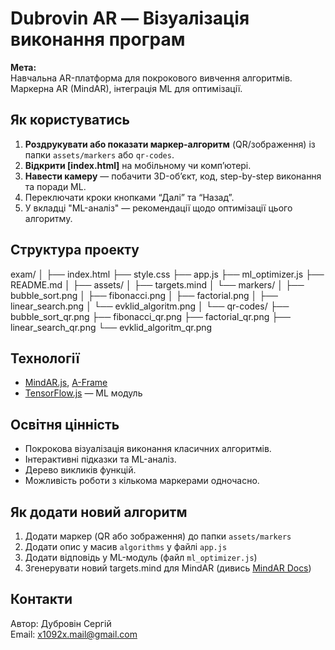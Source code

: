 # Dubrovіn AR — Візуалізація виконання програм

**Мета:**  
Навчальна AR-платформа для покрокового вивчення алгоритмів.  
Маркерна AR (MindAR), інтеграція ML для оптимізації.

## Як користуватись

1. **Роздрукувати або показати маркер-алгоритм** (QR/зображення) із папки `assets/markers` або `qr-codes`.
2. **Відкрити [index.html]** на мобільному чи комп’ютері.
3. **Навести камеру** — побачити 3D-об’єкт, код, step-by-step виконання та поради ML.
4. Переключати кроки кнопками “Далі” та “Назад”.
5. У вкладці "ML-аналіз" — рекомендації щодо оптимізації цього алгоритму.

## Структура проекту
exam/
│
├── index.html
├── style.css
├── app.js
├── ml_optimizer.js
├── README.md
│
├── assets/
│ ├── targets.mind
│ └── markers/
│ ├── bubble_sort.png
│ ├── fibonacci.png
│ ├── factorial.png
│ ├── linear_search.png
│ └── evklid_algoritm.png
│
└── qr-codes/
├── bubble_sort_qr.png
├── fibonacci_qr.png
├── factorial_qr.png
├── linear_search_qr.png
└── evklid_algoritm_qr.png

## Технології

- [MindAR.js](https://github.com/MindAR-js/), [A-Frame](https://aframe.io/)
- [TensorFlow.js](https://www.tensorflow.org/js) — ML модуль

## Освітня цінність

- Покрокова візуалізація виконання класичних алгоритмів.
- Інтерактивні підказки та ML-аналіз.
- Дерево викликів функцій.
- Можливість роботи з кількома маркерами одночасно.

## Як додати новий алгоритм

1. Додати маркер (QR або зображення) до папки `assets/markers`
2. Додати опис у масив `algorithms` у файлі `app.js`
3. Додати відповідь у ML-модуль (файл `ml_optimizer.js`)
4. Згенерувати новий targets.mind для MindAR (дивись [MindAR Docs](https://hiukim.github.io/mind-ar-js-doc/tools/compile/))

## Контакти

Автор: Дубровін Сергій  
Email: x1092x.mail@gmail.com
